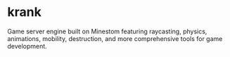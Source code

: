 # krank
Game server engine built on Minestom featuring raycasting, physics, animations, mobility, destruction, and more comprehensive tools for game development.
